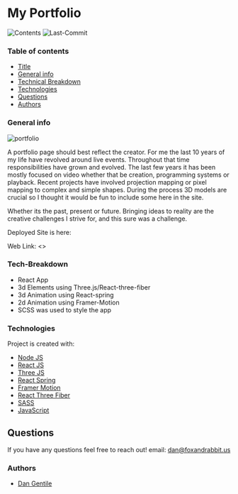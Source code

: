 # My Portfolio

![Contents](https://img.shields.io/github/languages/top/dan-gentile/portfolio-v3)
![Last-Commit](https://img.shields.io/github/last-commit/dan-gentile/portfolio-v3)

### Table of contents

- [Title](#title)
- [General info](#general-info)
- [Technical Breakdown](#Tech-Breakdown)
- [Technologies](#Technologies)
- [Questions](#questions)
- [Authors](#Authors)

### General info

![portfolio](https://user-images.githubusercontent.com/68626350/101100421-53510400-357b-11eb-8fb2-45fe4ab5da48.gif)

A portfolio page should best reflect the creator. For me the last 10 years of my life have revolved around live events.
Throughout that time responsibilities have grown and evolved. The last few years it has been mostly focused on video whether that be creation, programming systems or playback.
Recent projects have involved projection mapping or pixel mapping to complex and simple shapes. During the process 3D models are crucial so I thought it would be fun to include some
here in the site.

Whether its the past, present or future. Bringing ideas to reality are the creative challenges I strive for, and this sure was a challenge.

Deployed Site is here:

Web Link: <>

### Tech-Breakdown

- React App
- 3d Elements using Three.js/React-three-fiber
- 3d Animation using React-spring
- 2d Animation using Framer-Motion
- SCSS was used to style the app

### Technologies

Project is created with:
​

- [Node JS](https://nodejs.org/en/)
- [React JS](https://reactjs.org/)
- [Three JS](https://threejs.org/)
- [React Spring](https://www.react-spring.io/)
- [Framer Motion](https://www.framer.com/motion/)
- [React Three Fiber](https://github.com/pmndrs/react-three-fiber)
- [SASS](https://sass-lang.com/)
- [JavaScript](https://www.javascript.com/)

## Questions

If you have any questions feel free to reach out! email: dan@foxandrabbit.us

### Authors

- [Dan Gentile](https://github.com/dan-gentile)

​
